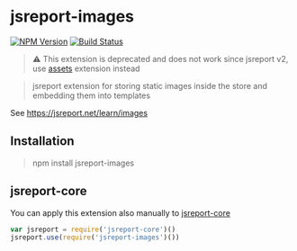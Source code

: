# jsreport-images
[![NPM Version](http://img.shields.io/npm/v/jsreport-images.svg?style=flat-square)](https://npmjs.com/package/jsreport-images)
[![Build Status](https://travis-ci.org/jsreport/jsreport-images.png?branch=master)](https://travis-ci.org/jsreport/jsreport-images)

> ⚠️ This extension is deprecated and does not work since jsreport v2, use [assets](https://github.com/jsreport/jsreport-assets) extension instead

> jsreport extension for storing static images inside the store and embedding them into templates

See https://jsreport.net/learn/images

## Installation
> npm install jsreport-images

## jsreport-core
You can apply this extension also manually to [jsreport-core](https://github.com/jsreport/jsreport-core)

```js
var jsreport = require('jsreport-core')()
jsreport.use(require('jsreport-images')())
```

